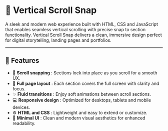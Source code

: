 # 📜 Vertical Scroll Snap

A sleek and modern web experience built with HTML, CSS and JavaScript that enables seamless vertical scrolling with precise snap to section functionality. Vertical Scroll Snap delivers a clean, immersive design perfect for digital storytelling, landing pages and portfolios.

---

## 🚀 Features

- 🎯 **Scroll snapping** : Sections lock into place as you scroll for a smooth UX.  
- 🧭 **Full page layout** : Each section covers the full screen with clarity and focus.  
- ✨ **Fluid transitions** : Enjoy soft animations between scroll sections.  
- 💻 **Responsive design** : Optimized for desktops, tablets and mobile devices.  
- ⚙️ **HTML and CSS** : Lightweight and easy to extend or customize.  
- 🎨 **Minimal UI** : Clean and modern visual aesthetics for enhanced readability.
